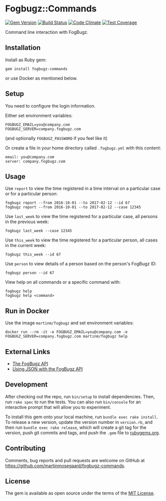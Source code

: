 # Fogbugz::Commands

[![Gem Version](https://badge.fury.io/rb/fogbugz-commands.svg)](https://badge.fury.io/rb/fogbugz-commands)
[![Build Status](https://travis-ci.org/martinmosegaard/fogbugz-commands.svg?branch=master)](https://travis-ci.org/martinmosegaard/fogbugz-commands)
[![Code Climate](https://codeclimate.com/github/martinmosegaard/fogbugz-commands/badges/gpa.svg)](https://codeclimate.com/github/martinmosegaard/fogbugz-commands)
[![Test Coverage](https://codeclimate.com/github/martinmosegaard/fogbugz-commands/badges/coverage.svg)](https://codeclimate.com/github/martinmosegaard/fogbugz-commands/coverage)

Command line interaction with FogBugz.

## Installation

Install as Ruby gem:

    gem install fogbugz-commands

or use Docker as mentioned below.

## Setup

You need to configure the login information.

Either set environment variables:

    FOGBUGZ_EMAIL=you@company.com
    FOGBUGZ_SERVER=company.fogbugz.com

(and optionally `FOGBUGZ_PASSWORD` if you feel like it)

Or create a file in your home directory called `.fogbugz.yml` with this content:

    email: you@company.com
    server: company.fogbugz.com

## Usage

Use `report` to view the time registered in a time interval on a particular case or for a particular person:

    fogbugz report --from 2016-10-01 --to 2017-02-12 --id 67
    fogbugz report --from 2016-10-01 --to 2017-02-12 --case 12345

Use `last_week` to view the time registered for a particular case, all persons in the previous week:

    fogbugz last_week --case 12345

Use `this_week` to view the time registered for a particular person, all cases in the current week:

    fogbugz this_week --id 67

Use `person` to view details of a person based on the person's FogBugz ID:

    fogbugz person --id 67

View help on all commands or a specific command with:

    fogbugz help
    fogbugz help <command>

## Run in Docker

Use the image `martinm/fogbugz` and set environment variables:

    docker run --rm -it -e FOGBUGZ_EMAIL=you@company.com -e FOGBUGZ_SERVER=company.fogbugz.com martinm/fogbugz help

## External Links

- [The FogBugz API](http://help.fogcreek.com/the-fogbugz-api)
- [Using JSON with the FogBugz API](http://help.fogcreek.com/10853/using-json-with-the-fogbugz-api)

## Development

After checking out the repo, run `bin/setup` to install dependencies. Then, run `rake spec` to run the tests. You can also run `bin/console` for an interactive prompt that will allow you to experiment.

To install this gem onto your local machine, run `bundle exec rake install`. To release a new version, update the version number in `version.rb`, and then run `bundle exec rake release`, which will create a git tag for the version, push git commits and tags, and push the `.gem` file to [rubygems.org](https://rubygems.org).

## Contributing

Comments, bug reports and pull requests are welcome on GitHub at https://github.com/martinmosegaard/fogbugz-commands.

## License

The gem is available as open source under the terms of the [MIT License](http://opensource.org/licenses/MIT).
